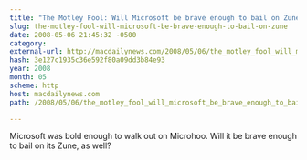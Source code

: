 ```yaml
---
title: "The Motley Fool: Will Microsoft be brave enough to bail on Zune?"
slug: the-motley-fool-will-microsoft-be-brave-enough-to-bail-on-zune
date: 2008-05-06 21:45:32 -0500
category: 
external-url: http://macdailynews.com/2008/05/06/the_motley_fool_will_microsoft_be_brave_enough_to_bail_on_zune/
hash: 3e127c1935c36e592f80a09dd3b84e93
year: 2008
month: 05
scheme: http
host: macdailynews.com
path: /2008/05/06/the_motley_fool_will_microsoft_be_brave_enough_to_bail_on_zune/

---
```


Microsoft was bold enough to walk out on Microhoo. Will it be brave enough to bail on its Zune, as well?
